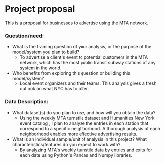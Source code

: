# Project proposal 

This is a proposal for businesses to advertise using the MTA network.

### **Question/need:**

- What is the framing question of your analysis, or the purpose of the model/system you plan to build?
    - To advertise a client's event to potential customers in the MTA network, which has the most public transit subway stations of any system in the world.
- Who benefits from exploring this question or building this model/system?
    - Local event organizers and their teams. This analysis gives a fresh outlook on what NYC has to offer.

### **Data Description:**

- What dataset(s) do you plan to use, and how will you obtain the data?
    - Using the weekly MTA turnstile dataset and Humanities New York event catalog , I plan to analyze the entries in each station that correspond to a specific neighborhood. A thorough analysis of each neighborhood enables more effective advertising results.
- What is an individual sample/unit of analysis in this project? What characteristics/features do you expect to work with?
    - By analyzing MTA's weekly turnstile data by entries and exits for each date using Python's Pandas and Numpy libraries.
